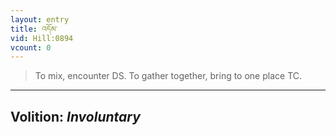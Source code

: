 ```yaml
---
layout: entry
title: འདོམ་
vid: Hill:0894
vcount: 0
---
```

> To mix, encounter DS\. To gather together, bring to one place TC\.

---
Volition: _Involuntary_
---

